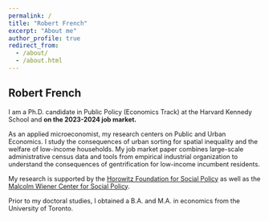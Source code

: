 ```yaml
---
permalink: /
title: "Robert French"
excerpt: "About me"
author_profile: true
redirect_from: 
  - /about/
  - /about.html
---
```


## Robert French

<span style ="font-size:.9em;"> I am a Ph.D. candidate in Public Policy (Economics Track) at the Harvard Kennedy School and **on the 2023-2024 job market.**  </span>  

<span style ="font-size:.9em;"> As an applied microeconomist, my research centers on Public and Urban Economics. I study the consequences of urban sorting for spatial inequality and the welfare of low-income households. My job market paper combines large-scale administrative census data and tools from empirical industrial organization to understand the consequences of gentrification for low-income incumbent residents.  </span>   

<span style ="font-size:.9em;"> My research is supported by the [Horowitz Foundation for Social Policy](https://www.horowitz-foundation.org/) as well as the [Malcolm Wiener Center for Social Policy](https://www.hks.harvard.edu/centers/wiener).  </span>   

<span style ="font-size:.9em;"> Prior to my doctoral studies, I obtained a B.A. and M.A. in economics from the University of Toronto.  </span>   
